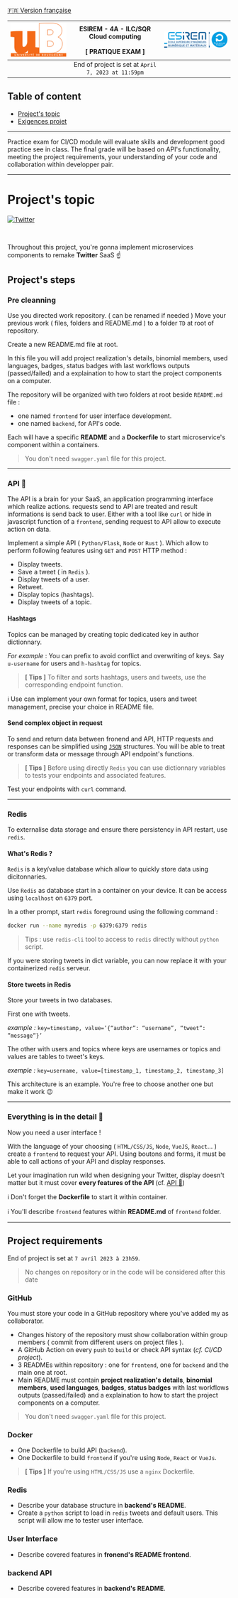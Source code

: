 [🇫🇷 Version française](SUJET_PROJET.md)

[![uB](img/UB.png)](https://u-bourgogne.fr/) | ESIREM - 4A - ILC/SQR <br/> Cloud computing <br/><br/> **[ PRATIQUE EXAM ]** | [![ESIREM](img/ESIREM.png)](https://esirem.u-bourgogne.fr/)
:--- | :---: | ---:
|| End of project is set at `April 7, 2023 at 11:59pm` ||

Table of content
---

* [Project\'s topic](#projects-topic)
* [Exigences projet](#exigences-pour-le-projet)

---

Practice exam for CI/CD module will evaluate skills and development good practice see in class. The final grade will be based on API's functionality, meeting the project requirements, your understanding of your code and collaboration within developper pair.

---

# Project's topic

[![Twitter](https://upload.wikimedia.org/wikipedia/commons/thumb/5/51/Twitter_logo.svg/2560px-Twitter_logo.svg.png)](https://twitter.com)

<br/>

Throughout this project, you're gonna implement microservices components to remake **Twitter** SaaS ☝️

## Project's steps

### Pre cleanning 

Use you directed work repository. ( can be renamed if needed ) 
Move your previous work ( files, folders and README.md ) to a folder `TD` at root of repository.

Create a new README.md file at root.

In this file you will add project realization's details, binomial members, used languages, badges, status badges with last workflows outputs (passed/failed) and a explaination to how to start the project components on a computer.

The repository will be organized with two folders at root beside `README.md` file :

* one named `frontend` for user interface development.
* one named `backend`, for API's code.

Each will have a specific **README** and a **Dockerfile** to start microservice's component within a containers.

> You don't need `swagger.yaml` file for this project.

---

### API 🚀

The API is a brain for your SaaS, an application programming interface which realize actions. requests send to API are treated and result informations is send back to user. Either with a tool like `curl` or hide in javascript function of a `frontend`, sending request to API allow to execute action on data.

Implement a simple API ( `Python/Flask`, `Node` or `Rust` ). Which allow to perform following features using `GET` and `POST` HTTP method :

* Display tweets.
* Save a tweet ( in `Redis` ).
* Display tweets of a user.
* Retweet.
* Display topics (hashtags).
* Display tweets of a topic.

#### Hashtags

Topics can be managed by creating topic dedicated key in author dictionnary.

*For example* : You can prefix to avoid conflict and overwriting of keys. Say `u-username` for users and `h-hashtag` for topics.

> **[ Tips ]** To filter and sorts hashtags, users and tweets, use the corresponding endpoint function.

ℹ️ Use can implement your own format for topics, users and tweet management, precise your choice in README file.

#### Send complex object in request

To send and return data between fronend and API, HTTP requests and responses can be simplified using [`JSON`](https://fr.wikipedia.org/wiki/JavaScript_Object_Notation) structures. You will be able to treat or transform data or message through API endpoint's functions.

> **[ Tips ]** Before using directly `Redis` you can use dictionnary variables to tests your endpoints and associated features. 

Test your endpoints with `curl` command.

---

### Redis

To externalise data storage and ensure there persistency in API restart, use `redis`.

#### What's Redis ?

`Redis` is a key/value database which allow to quickly store data using dicitonnaries.

Use `Redis` as database start in a container on your device. It can be access using `localhost` on `6379` port.

In a other prompt, start `redis` foreground using the following command :

```bash
docker run --name myredis -p 6379:6379 redis
```

> Tips : use `redis-cli` tool to access to `redis` directly without `python` script.

If you were storing tweets in dict variable, you can now replace it with your containerized `redis` serveur.

#### Store tweets in Redis

Store your tweets in two databases.

First one with tweets.

*example :* `key=timestamp, value=’{“author”: “username”, “tweet”: ”message”}’`

The other with users and topics where keys are usernames or topics and values are tables to tweet's keys.

*exemple :* `key=username, value=[timestamp_1, timestamp_2, timestamp_3]`

This architecture is an example. You're free to choose another one but make it work 😉

---

### Everything is in the detail 🧐

Now you need a user interface !

With the language of your choosing ( `HTML/CSS/JS`, `Node`, `VueJS`, `React`… ) create a `frontend` to request your API. Using boutons and forms, it must be able to call actions of your API and display responses.

Let your imagination run wild when designing your Twitter, display doesn't matter but it must cover **every features of the API** (cf. [API 🚀](#api-🚀))

ℹ️ Don't forget the **Dockerfile** to start it within container.

ℹ️ You'll describe `frontend` features within **README.md** of `frontend` folder.

---

## Project requirements

End of project is set at `7 avril 2023 à 23h59`.

> No changes on repository or in the code will be considered after this date

### GitHub

You must store your code in a GitHub repository where you've added my as collaborator.

* Changes history of the repository must show collaboration within group members ( commit from different users on project files ).
* A GitHub Action on every `push` to `build` or check API syntax (*cf. CI/CD project*).
* 3 READMEs within repository : one for `frontend`, one for `backend` and the main one at root.
* Main README must contain **project realization's details**, **binomial members**, **used languages**, **badges**, **status badges** with last workflows outputs (passed/failed) and a explaination to how to start the project components on a computer.

> You don't need `swagger.yaml` file for this project.

### Docker

* One Dockerfile to build API (`backend`).
* One Dockerfile to build `frontend` if you're using `Node`, `React` or `VueJs`.

> **[ Tips ]** If you're using `HTML/CSS/JS` use a `nginx` Dockerfile.

### Redis

* Describe your database structure in **backend's README**.
* Create a `python` script to load in `redis` tweets and default users. This script will allow me to tester user interface.

### User Interface

* Describe covered features in **fronend's README frontend**.

### backend API

* Describe covered features in **backend's README**.
